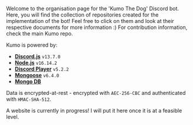 Welcome to the organisation page for the 'Kumo The Dog' Discord bot. Here, you will find the collection of repositories created for the implementation of the bot! Feel free to click on them and look at their respective documents for more information :)
For contribution information, check the main Kumo repo.

Kumo is powered by:
- [**Discord.js**](https://discord.js.org/#/) `v13.7.0`
- [**Node.js**](https://nodejs.org/en/) `v16.14.2`
- [**Discord Player**](https://www.npmjs.com/package/discord-player) `v5.2.2`
- [**Mongoose**](https://www.npmjs.com/package/mongoose) `v6.4.0`
- [**Mongo DB**](https://www.mongodb.com/)

Data is encrypted-at-rest - encrypted with `AEC-256-CBC` and authenticated with `HMAC-SHA-512`.

A website is currently in progress! I will put it here once it is at a feasible level.
